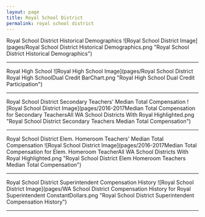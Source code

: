 ```yaml
---
layout: page
title: Royal School District
permalink: royal school district
---
```



Royal School District Historical Demographics
![Royal School District Image](pages/Royal School District Historical Demographics.png "Royal School District Historical Demographics")

___

Royal High School
![Royal High School Image](pages/Royal School District Royal High SchoolDual Credit BarChart.png "Royal High School Dual Credit Participation")

___

Royal School District Secondary Teachers' Median Total Compensation
![Royal School District Image](pages/2016-2017Median Total Compensation for Secondary TeachersAll WA School Districts With Royal Highlighted.png "Royal School District Secondary Teachers Median Total Compensation")

___

Royal School District Elem. Homeroom Teachers' Median Total Compensation
![Royal School District Image](pages/2016-2017Median Total Compensation for Elem. Homeroom TeacherAll WA School Districts With Royal Highlighted.png "Royal School District Elem Homeroom Teachers Median Total Compensation")

___

Royal School District Superintendent Compensation History
![Royal School District Image](pages/WA School District Compensation History for Royal Superintendent ConstantDollars.png "Royal School District Superintendent Compensation History")

___

